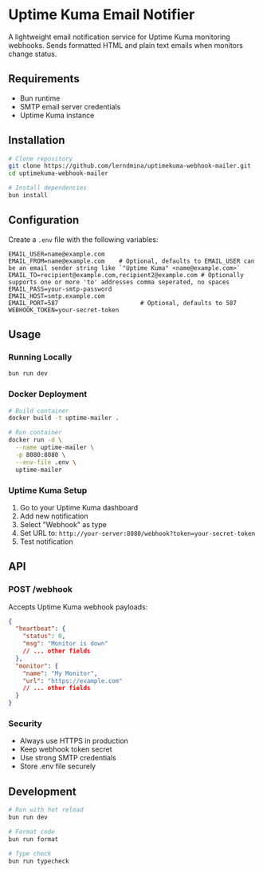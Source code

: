 # Uptime Kuma Email Notifier

A lightweight email notification service for Uptime Kuma monitoring webhooks. Sends formatted HTML and plain text emails when monitors change status.

## Requirements

- Bun runtime
- SMTP email server credentials
- Uptime Kuma instance

## Installation

```bash
# Clone repository
git clone https://github.com/lerndmina/uptimekuma-webhook-mailer.git
cd uptimekuma-webhook-mailer

# Install dependencies
bun install
```

## Configuration

Create a `.env` file with the following variables:

```env
EMAIL_USER=name@example.com
EMAIL_FROM=name@example.com    # Optional, defaults to EMAIL_USER can be an email sender string like `"Uptime Kuma" <name@example.com>`
EMAIL_TO=recipient@example.com,recipient2@example.com # Optionally supports one or more 'to' addresses comma seperated, no spaces
EMAIL_PASS=your-smtp-password
EMAIL_HOST=smtp.example.com
EMAIL_PORT=587                       # Optional, defaults to 587
WEBHOOK_TOKEN=your-secret-token
```

## Usage

### Running Locally

```bash
bun run dev
```

### Docker Deployment

```bash
# Build container
docker build -t uptime-mailer .

# Run container
docker run -d \
  --name uptime-mailer \
  -p 8080:8080 \
  --env-file .env \
  uptime-mailer
```

### Uptime Kuma Setup

1. Go to your Uptime Kuma dashboard
2. Add new notification
3. Select "Webhook" as type
4. Set URL to: `http://your-server:8080/webhook?token=your-secret-token`
5. Test notification

## API

### POST /webhook

Accepts Uptime Kuma webhook payloads:

```json
{
  "heartbeat": {
    "status": 0,
    "msg": "Monitor is down"
    // ... other fields
  },
  "monitor": {
    "name": "My Monitor",
    "url": "https://example.com"
    // ... other fields
  }
}
```

### Security

- Always use HTTPS in production
- Keep webhook token secret
- Use strong SMTP credentials
- Store .env file securely

## Development

```bash
# Run with hot reload
bun run dev

# Format code
bun run format

# Type check
bun run typecheck
```

